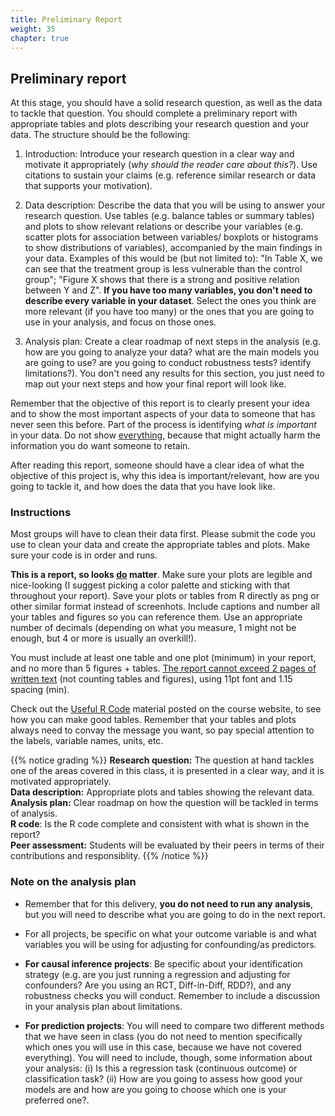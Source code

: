 ```yaml
---
title: Preliminary Report
weight: 35
chapter: true
---
```


## Preliminary report

At this stage, you should have a solid research question, as well as the data to tackle that question. You should complete a preliminary report with appropriate tables and plots describing your research question and your data. The structure should be the following:

1) Introduction: Introduce your research question in a clear way and motivate it appropriately (*why should the reader care about this?*). Use citations to sustain your claims (e.g. reference similar research or data that supports your motivation).

2) Data description: Describe the data that you will be using to answer your research question. Use tables (e.g. balance tables or summary tables) and plots to show relevant relations or describe your variables (e.g. scatter plots for association between variables/ boxplots or histograms to show distributions of variables), accompanied by the main findings in your data. Examples of this would be (but not limited to): "In Table X, we can see that the treatment group is less vulnerable than the control group"; "Figure X shows that there is a strong and positive relation between Y and Z". **If you have too many variables, you don't need to describe every variable in your dataset**. Select the ones you think are more relevant (if you have too many) or the ones that you are going to use in your analysis, and focus on those ones.

3) Analysis plan: Create a clear roadmap of next steps in the analysis (e.g. how are you going to analyze your data? what are the main models you are going to use? are you going to conduct robustness tests? identify limitations?). You don't need any results for this section, you just need to map out your next steps and how your final report will look like.

Remember that the objective of this report is to clearly present your idea and to show the most important aspects of your data to someone that has never seen this before. Part of the process is identifying *what is important* in your data. Do not show <u>everything</u>, because that might actually harm the information you do want someone to retain.

After reading this report, someone should have a clear idea of what the objective of this project is, why this idea is important/relevant, how are you going to tackle it, and how does the data that you have look like.

### Instructions

Most groups will have to clean their data first. Please submit the code you use to clean your data and create the appropriate tables and plots. Make sure your code is in order and runs.

**This is a report, so looks <u>do</u> matter**. Make sure your plots are legible and nice-looking (I suggest picking a color palette and sticking with that throughout your report). Save your plots or tables from R directly as png or other similar format instead of screenhots. Include captions and number all your tables and figures so you can reference them. Use an appropriate number of decimals (depending on what you measure, 1 might not be enough, but 4 or more is usually an overkill!). 

You must include at least one table and one plot (minimum) in your report, and no more than 5 figures + tables. <u>The report cannot exceed 2 pages of written text</u> (not counting tables and figures), using 11pt font and 1.15 spacing (min).

Check out the [Useful R Code](https://sta235.netlify.app/usefulrcode/sta235h_useful_r_code) material posted on the course website, to see how you can make good tables. Remember that your tables and plots always need to convay the message you want, so pay special attention to the labels, variable names, units, etc.


{{% notice grading %}}
**Research question:** The question at hand tackles one of the areas covered in this class, it is presented in a clear way, and it is motivated appropriately.<br>
**Data description:** Appropriate plots and tables showing the relevant data.<br>
**Analysis plan:** Clear roadmap on how the question will be tackled in terms of analysis.<br>
**R code**: Is the R code complete and consistent with what is shown in the report? <br>
**Peer assessment:** Students will be evaluated by their peers in terms of their contributions and responsiblity.
{{% /notice %}}


### Note on the analysis plan

- Remember that for this delivery, **you do not need to run any analysis**, but you will need to describe what you are going to do in the next report.

- For all projects, be specific on what your outcome variable is and what variables you will be using for adjusting for confounding/as predictors.

- **For causal inference projects**: Be specific about your identification strategy (e.g. are you just running a regression and adjusting for confounders? Are you using an RCT, Diff-in-Diff, RDD?), and any robustness checks you will conduct. Remember to include a discussion in your analysis plan about limitations.

- **For prediction projects**: You will need to compare two different methods that we have seen in class (you do not need to mention specifically which ones you will use in this case, because we have not covered everything). You will need to include, though, some information about your analysis: (i) Is this a regression task (continuous outcome) or classification task? (ii) How are you going to assess how good your models are and how are you going to choose which one is your preferred one?. 
